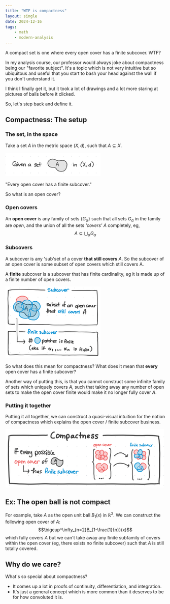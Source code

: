 ```yaml
---
title: "WTF is compactness"
layout: single
date: 2024-12-16
tags:
    - math
    - modern-analysis
---
```


A compact set is one where every open cover has a finite subcover. WTF?

In my analysis course, our professor would always joke about compactness being our "favorite subject". It's a topic which is not very intuitive but so ubiquitous and useful that you start to bash your head against the wall if you don't understand it.

I think I finally get it, but it took a lot of drawings and a lot more staring at pictures of balls before it clicked.

So, let's step back and define it.

## Compactness: The setup
### The set, in the space
Take a set $A$ in the metric space $(X, d)$, such that $A \subseteq X$.

<img src="/assets/images/blog/2024-12-16-compactness/IMG_8B017A909921-1.jpeg" alt="Real numbers" width="300"/>

"Every open cover has a finite subcover."

So what is an open cover?
### Open covers
An **open cover** is any family of sets $\{ G_\alpha \}$ such that
all sets $G_\alpha$ in the family are *open*, and the union of all the sets *'covers'* $A$ completely, eg,
$$A \subseteq \bigcup_{\alpha} G_\alpha$$

### Subcovers
A subcover is any 'sub'set of a cover **that still covers** $A$. So the subcover of an open cover is some subset of open covers which still covers A.

A **finite** subcover is a subcover that has finite cardinality, eg it is made up of a finite number of open covers.

<img src="/assets/images/blog/2024-12-16-compactness/IMG_E098B1C263C5-1 3.jpeg" alt="Real numbers" width="300"/>

So what does this mean for compactness?
What does it mean that **every** open cover has a finite subcover?

Another way of putting this, is that you cannot construct some infinite family of sets which uniquely covers $A$, such that taking away any number of open sets to make the open cover finite would make it no longer fully cover $A$. 

### Putting it together
Putting it all together, we can construct a quasi-visual intuition for the notion of compactness which explains the open cover / finite subcover business.

<img src="/assets/images/blog/2024-12-16-compactness/IMG_A078F5B07C03-1.jpeg" alt="Real numbers" width="500"/>

## Ex: The open ball is not compact
For example, take $A$ as the open unit ball $B_1(x)$ in $\mathbb{R}^2$.
We can construct the following open cover of $A$:
$$\bigcup^\infty_{n=2}B_{1-\frac{1}{n}}(x)$$
which fully covers $A$ but we can't take away any finite subfamily of covers within the open cover (eg, there exists no finite subcover) such that $A$ is still totally covered.

## Why do we care?
What's so special about compactness?
- It comes up a lot in proofs of continuity, differentiation, and integration.
- It's just a general concept which is more common than it deserves to be for how convoluted it is.
